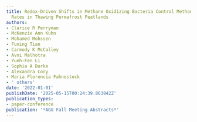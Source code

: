 ```yaml
---
title: Redox-Driven Shifts in Methane Oxidizing Bacteria Control Methane Oxidation
  Rates in Thawing Permafrost Peatlands
authors:
- Clarice R Perryman
- McKenzie Ann Kuhn
- Mohamed Mohssen
- Funing Tian
- Carmody K McCalley
- Avni Malhotra
- Yueh-Fen Li
- Sophia A Burke
- Alexandra Cory
- Maria Florencia Fahnestock
- ' others'
date: '2022-01-01'
publishDate: '2025-05-15T00:24:39.863842Z'
publication_types:
- paper-conference
publication: '*AGU Fall Meeting Abstracts*'
---
```

